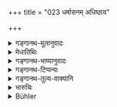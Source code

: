 +++
title = "023 धर्मासनम् अधिष्ठाय"

+++

<details><summary>गङ्गानथ-मूलानुवादः</summary>

Having occupied the Judgment-seat, with his body covered and mind collected, he shall salute the Guardian-Deities, and then proceed with the investigation of suits.—(23)
</details>

<details><summary>मेधातिथिः</summary>

धर्मः प्रधानः यस्मिन्न् आसने भवति तद् **धर्मासनम्** । राजासने हि राज्यस्थित्यानुगुण्येनार्थम् एव प्रधानीकरोति न्यक्कृत्यापि धर्मम् । व्यवहारनिर्णये तु धर्मम् एव प्रधानं आश्रयेद् इत्य् अर्थः, न पुनर् आश्रयभेदो ऽनेन ज्ञाप्यते । **संवीताङ्गः** वस्त्रादिना स्थगितसरीरः । **प्रणम्य लोकपालेभ्य** इन्द्राद्यष्टौ लोकपालास् तान् नमस्कृत्य **कार्यदर्शनम् आरभेतेत्य्** अदृष्टार्थम् एतद् द्वयम् अङ्गसंवरणं लोकपालप्रणामश् च । **समाहितः** अनन्यचित्तः कार्यदर्शने । एवं हि दृष्टार्थं भवति । प्रणामविशेषणं वा समाहितग्रहणम् । यद्य् अप्य् अत्र किंचिद् उक्तम् एव प्रतिभाति तथापि पद्यग्रन्थत्वान् नातीव पौनरुक्त्यम् । **लोकपालेभ्य** इति चतुर्थी संप्रदाने । कथं । क्रियाग्रहणं संप्रदानसूत्रे चोदितम् "श्राद्धाय निगृह्णते" "पत्ये शेते" (पत् इ- ३३०) इत्याद्यर्थम् । न च क्रियाग्रहणं गृह्णात्यादिविषयम् एव, भाष्ये ऽनुक्तत्वात् ॥ ८.२३ ॥
</details>

<details><summary>गङ्गानथ-भाष्यानुवादः</summary>

‘*Judgment-seat*,’— that seat upon which the pronouncing of judgments is the principal work done. When he is seated upon his royal throne, the king regards ‘wealth’ as conducive to the prosperity of the kingdom, to be the most important matter, even in preference to ‘morality’; but when he is engaged in deciding suits, he regards ‘morality’ or ‘Justice’ as the most important thing;—this is what is implied by the name ‘*judgement-seat*,’ which does not mean that ‘morality’ or ‘Justice’ is a quality of the ‘scat.’

‘*With his body covered*,’—*i.e*., having his body covered up with cloth and such other things.

‘*He shall salute the guardian-deities*,’—how down to the eight ‘Guardians of the People, Indra and the rest’;—‘*he shall proceed with the investigation of suits*.’

These two acts—covering up of the body and saluting the Guardian deities—are laid down with a view to some transcendental result.

‘*With mind collected*,’— with his mind concentrated, hot turning towards any other thing. This serves a visible purpose.

Or, the phrase ‘*with collected mind*’ may be taken as modifying the verb ‘salute.’

Though what is asserted here appears to have been already said before, yet, in as much as the treatise is a metrical one, repetition cannot he very strongly objected to.

In ‘*Lokapālebhyaḥ*’ ‘*to the Guardian Deities*,’ the Dative ending denotes the *recipient of a gift*; since under the *Sutra* dealing with the Dative, it has been held (by the *Vārtika*) that that also is a ‘recipient’ for whose sake a certain act is done; *e.g*., ‘*śrāddhāya nigṛhṇate*’ (‘He keeps himself in check for the sake of the performance of Śrāddhas’), ‘*patye shete*’ (‘Lies down for the sake of her husband’). Nor can the said assertion he regarded as restricted to the two roots here mentioned (in the two examples); as no such restriction is mentioned in the *Bhāṣya*.— (23)
</details>

<details><summary>गङ्गानथ-टिप्पन्यः</summary>

This verse is quoted in *Parāśaramādhava* (Vyavahāra, p. 41) in
*Smṛtitattva* (II, p. 200);—in *Nṛsiṃhaprasāda* (Vyavahāra, pp. 2a and
5b);—in *Smṛticandrikā* (Vyavahāra, p. 70);—and by Jimūtavāhana
(Dāyabhāga, p. 4a).
</details>

<details><summary>गङ्गानथ-तुल्य-वाक्यानि</summary>

*Bṛhaspati* (1.21-23).—‘The King having risen early in the morning and
performed ablutions according to rule, and having shown due honour to
elders, astronomers, physicians, deities, Brāhmaṇas and domestic
priests,—should enter the Court-room, decorated with flowers, ornaments
and fine clothes, with a cheerful countenance. Having entered the Court
in the forenoon, together with the elders, ministers and attendants, he
should try cases and listen to the exposition of Purāṇas, Law-Codes and
Rules of Policy.’

*Śukranīti* (4.5.85-87).—‘The King should enter the Court modestly,
together with the Brāhmaṇas and the Ministers versed in state-craft,
with the object of investigating cases. He should proceed with the work
after taking the seat of justice.’

*Saṃvarta* (Smṛticandrikā-Vyavahāra).—‘Bowing to the Guardians of the
Regions, the King shall enter the splendid Court and carry on the work
of protecting the people by looking into their suits.’
</details>

<details><summary>भारुचिः</summary>

धर्मार्थम् आसनं **धर्मासनम्** । तत्रोपविश्य संवीताङ्ग इत्य् अनुवादात् विनीतवेषाभरणत्वस्यापूर्वगुणसंबन्धेन । **समाहितो** व्यवहारदर्शने । **प्रणम्य लोकपालेभ्यः** सभालेख्यस्थेभ्यः स्वस्थानेभ्यो वा वाङ्मनसाभ्यां **कार्यदर्शनम् आरभेत्** । व्यवहारदिदृक्षोर् दृष्टार्थो ऽयं विधिर् निर्देशो नृपतेः, अदृष्टार्थो वा शास्त्रस्यार्थवत्त्वाय ॥ ८.२३ ॥
</details>

<details><summary>Bühler</summary>

023	Having occupied the seat of justice, having covered his body, and having worshipped the guardian deities of the world, let him, with a collected mind, begin the trial of causes.
</details>
